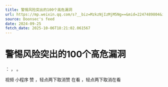 ```yaml
---
title: 警惕风险突出的100个高危漏洞
url: https://mp.weixin.qq.com/s?__biz=MzkzNjIzMjM5Ng==&mid=2247489804&idx=1&sn=208a870745cf2cc96f3f4a90779302d0
source: Doonsec's feed
date: 2024-09-25
fetch_date: 2025-10-06T18:21:02.061567
---
```


# 警惕风险突出的100个高危漏洞

：
，
。

视频
小程序
赞
，轻点两下取消赞
在看
，轻点两下取消在看